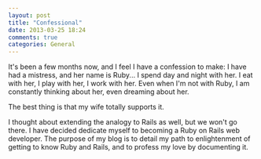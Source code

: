 ```yaml
---
layout: post
title: "Confessional"
date: 2013-03-25 18:24
comments: true
categories: General
---
```

<p>
  It's been a few months now, and I feel I have a confession to make: I have had a mistress, and her name is Ruby...<!-- more --> I spend day and night with her. I eat with her, I play with her, I work with her. Even when I'm not with Ruby, I am constantly thinking about her, even dreaming about her. 
</p>
<p>
  The best thing is that my wife totally supports it.  
</p>
<p>
	I thought about extending the analogy to Rails as well, but we won't go there. I have decided dedicate myself to becoming a Ruby on Rails web developer. The purpose of my blog is to detail my path to enlightenment of getting to know Ruby and Rails, and to profess my love by documenting it.
</p>